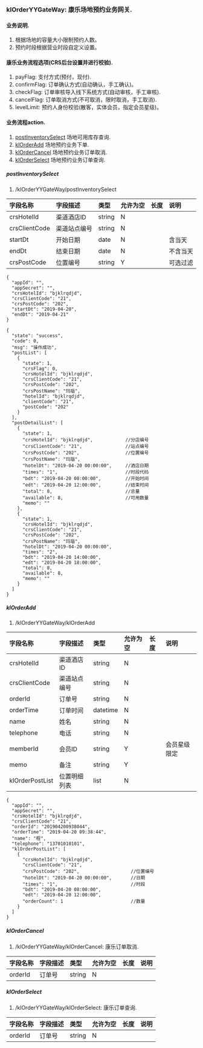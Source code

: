 ### klOrderYYGateWay: 康乐场地预约业务网关.

#### 业务说明.
1. 根据场地的容量大小限制预约人数。
1. 预约时段根据营业时段自定义设置。

#### 康乐业务流程选项(CRS后台设置并进行校验).
1. payFlag:     支付方式(预付，现付).
1. confirmFlag: 订单确认方式(自动确认，手工确认)。
1. checkFlag:  订单审核导入线下系统方式(自动审核，手工审核).
1. cancelFlag: 订单取消方式(不可取消，限时取消，手工取消).
1. levelLimit: 预约人身份校验(散客，实体会员，指定会员星级)。

#### 业务流程action.
1. [postInventorySelect](#postInventorySelect)  场地可用库存查询.
1. [klOrderAdd](#klOrderAdd)  场地预约业务下单.
1. [klOrderCancel](#klOrderCancel)  场地预约业务订单取消.
1. [klOrderSelect](#klOrderSelect)  场地预约业务订单查询.

##### postInventorySelect
1. /klOrderYYGateWay/postInventorySelect

| 字段名称 | 字段描述 | 类型 | 允许为空 | 长度 | 说明 |
| :--- | :--- | :--- | :--- | :--- | :--- |
| crsHotelId | 渠道酒店ID | string | N |  |  |
| crsClientCode | 渠道站点编号 | string | N |  |  |
| startDt | 开始日期 | date | N |  | 含当天 |
| endDt | 结束日期 | date | N |  | 不含当天 |
| crsPostCode | 位置编号 | string | Y |  | 可选过滤 |
```
{
  "appId": "",
  "appSecret": "",
  "crsHotelId": "bjklrqdjd",
  "crsClientCode": "21",
  "crsPostCode": "202",
  "startDt": "2019-04-20",
  "endDt": "2019-04-21"
}
```
```
{
  "state": "success",
  "code": 0,
  "msg": "操作成功",
  "postList": [
    {
      "state": 1,
      "crsFlag": 0,
      "crsHotelId": "bjklrqdjd",
      "crsClientCode": "21",
      "crsPostCode": "202",
      "crsPostName": "玛瑙",
      "hotelId": "bjklrqdjd",
      "clientCode": "21",
      "postCode": "202"
    }
  ],
  "postDetailList": [
    {
      "state": 1,
      "crsHotelId": "bjklrqdjd",            //分店编号
      "crsClientCode": "21",                //站点编号
      "crsPostCode": "202",                 //位置编号
      "crsPostName": "玛瑙",
      "hotelDt": "2019-04-20 00:00:00",     //酒店日期
      "times": "1",                         //时段代码
      "bdt": "2019-04-20 08:00:00",         //开始时间
      "edt": "2019-04-20 12:00:00",         //结束时间
      "total": 8,                           //总量
      "available": 8,                       //可用数量
      "memo": ""
    },
    {
      "state": 1,
      "crsHotelId": "bjklrqdjd",
      "crsClientCode": "21",
      "crsPostCode": "202",
      "crsPostName": "玛瑙",
      "hotelDt": "2019-04-20 00:00:00",
      "times": "2",
      "bdt": "2019-04-20 14:00:00",
      "edt": "2019-04-20 18:00:00",
      "total": 8,
      "available": 8,
      "memo": ""
    }
  ]
}
```
##### klOrderAdd
1. /klOrderYYGateWay/klOrderAdd

| 字段名称 | 字段描述 | 类型 | 允许为空 | 长度 | 说明 |
| :--- | :--- | :--- | :--- | :--- | :--- |
| crsHotelId | 渠道酒店ID | string | N |  |  |
| crsClientCode | 渠道站点编号 | string | N |  |  |
| orderId | 订单号 | string | N |  |  |
| orderTime | 订单时间 | datetime | N |  |  |
| name | 姓名 | string | N |  |  |
| telephone | 电话 | string | N |  |  |
| memberId | 会员ID | string | Y |  | 会员星级限定 |
| memo | 备注 | string | Y |  |  |
| klOrderPostList | 位置明细列表 | list | N |  |  |
```
{
  "appId": "",
  "appSecret": "",
  "crsHotelId": "bjklrqdjd",
  "crsClientCode": "21",
  "orderId": "201904200938044",
  "orderTime": "2019-04-20 09:38:44",
  "name": "程",
  "telephone": "13701010101",
  "klOrderPostList": [
    {
      "crsHotelId": "bjklrqdjd",
      "crsClientCode": "21",
      "crsPostCode": "202",                   //位置编号
      "hotelDt": "2019-04-20 00:00:00",       //日期
      "times": "1",                           //时段
      "bdt": "2019-04-20 08:00:00",
      "edt": "2019-04-20 12:00:00",
      "orderCount": 1                         //数量
    }
  ]
}
```
##### klOrderCancel
1. /klOrderYYGateWay/klOrderCancel:           康乐订单取消.

| 字段名称 | 字段描述 | 类型 | 允许为空 | 长度 | 说明 |
| :--- | :--- | :--- | :--- | :--- | :--- |
| orderId | 订单号 | string | N |  |  |
##### klOrderSelect
1. /klOrderYYGateWay/klOrderSelect:           康乐订单查询.

| 字段名称 | 字段描述 | 类型 | 允许为空 | 长度 | 说明 |
| :--- | :--- | :--- | :--- | :--- | :--- |
| orderId | 订单号 | string | N |  |  |